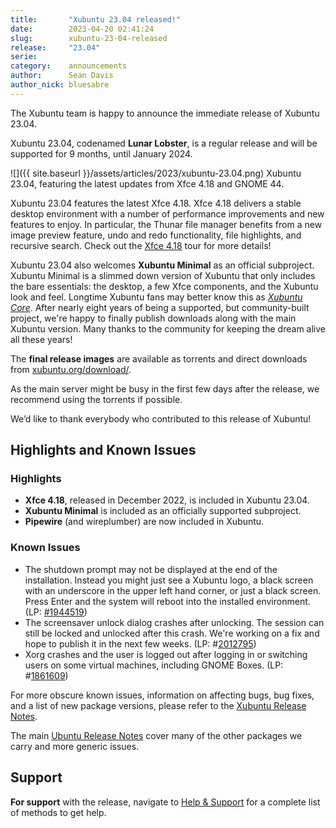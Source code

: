 ```yaml
---
title:       "Xubuntu 23.04 released!"
date:        2023-04-20 02:41:24
slug:        xubuntu-23-04-released
release:     "23.04"
serie:       
category:    announcements
author:      Sean Davis
author_nick: bluesabre
---
```


The Xubuntu team is happy to announce the immediate release of Xubuntu 23.04.

Xubuntu 23.04, codenamed **Lunar Lobster**, is a regular release and will be supported for 9 months, until January 2024.

![]({{ site.baseurl }}/assets/articles/2023/xubuntu-23.04.png)
Xubuntu 23.04, featuring the latest updates from Xfce 4.18 and GNOME 44.

Xubuntu 23.04 features the latest Xfce 4.18. Xfce 4.18 delivers a stable desktop environment with a number of performance improvements and new features to enjoy. In particular, the Thunar file manager benefits from a new image preview feature, undo and redo functionality, file highlights, and recursive search. Check out the [Xfce 4.18](https://www.xfce.org/about/tour418) tour for more details!

Xubuntu 23.04 also welcomes **Xubuntu Minimal** as an official subproject. Xubuntu Minimal is a slimmed down version of Xubuntu that only includes the bare essentials: the desktop, a few Xfce components, and the Xubuntu look and feel. Longtime Xubuntu fans may better know this as *[Xubuntu Core](https://xubuntu.org/news/introducing-xubuntu-core/)*. After nearly eight years of being a supported, but community-built project, we're happy to finally publish downloads along with the main Xubuntu version. Many thanks to the community for keeping the dream alive all these years!

The **final release images** are available as torrents and direct downloads from [xubuntu.org/download/](https://xubuntu.org/download/).

As the main server might be busy in the first few days after the release, we recommend using the torrents if possible.

We’d like to thank everybody who contributed to this release of Xubuntu!

Highlights and Known Issues
---------------------------

### Highlights

- **Xfce 4.18**, released in December 2022, is included in Xubuntu 23.04.
- **Xubuntu Minimal** is included as an officially supported subproject.
- **Pipewire** (and wireplumber) are now included in Xubuntu.

### Known Issues

- The shutdown prompt may not be displayed at the end of the installation. Instead you might just see a Xubuntu logo, a black screen with an underscore in the upper left hand corner, or just a black screen. Press Enter and the system will reboot into the installed environment. (LP: [\#1944519](https://bugs.launchpad.net/ubuntu-release-notes/+bug/1944519))
- The screensaver unlock dialog crashes after unlocking. The session can still be locked and unlocked after this crash. We're working on a fix and hope to publish it in the next few weeks. (LP: #[2012795](https://bugs.launchpad.net/ubuntu/+source/xfce4-screensaver/+bug/2012795))
- Xorg crashes and the user is logged out after logging in or switching users on some virtual machines, including GNOME Boxes. (LP: #[1861609](https://bugs.launchpad.net/ubuntu/+source/xorg-server/+bug/1861609))

For more obscure known issues, information on affecting bugs, bug fixes, and a list of new package versions, please refer to the [Xubuntu Release Notes](https://wiki.xubuntu.org/releases/23.04/release-notes).

The main [Ubuntu Release Notes](https://discourse.ubuntu.com/t/lunar-lobster-release-notes/31910) cover many of the other packages we carry and more generic issues.

Support
-------

**For support** with the release, navigate to [Help &amp; Support](https://xubuntu.org/help/) for a complete list of methods to get help.
